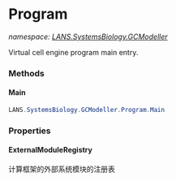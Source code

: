 ﻿# Program
_namespace: [LANS.SystemsBiology.GCModeller](./index.md)_

Virtual cell engine program main entry.



### Methods

#### Main
```csharp
LANS.SystemsBiology.GCModeller.Program.Main
```



### Properties

#### ExternalModuleRegistry
计算框架的外部系统模块的注册表
